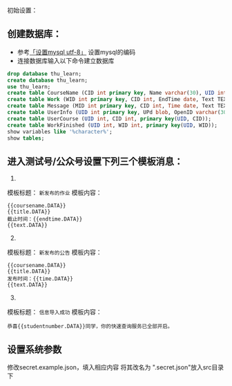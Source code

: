 初始设置：

## 创建数据库：
* 参考[「设置mysql utf-8」](http://stackoverflow.com/questions/3513773/change-mysql-default-character-set-to-utf-8-in-my-cnf)
设置mysql的编码
* 连接数据库输入以下命令建立数据库
```sql
drop database thu_learn;
create database thu_learn;
use thu_learn;
create table CourseName (CID int primary key, Name varchar(30), UID int, UPd blob);
create table Work (WID int primary key, CID int, EndTime date, Text TEXT, Title varchar(63));
create table Message (MID int primary key, CID int, Time date, Text TEXT, Title varchar(63));
create table UserInfo (UID int primary key, UPd blob, OpenID varchar(30));
create table UserCourse (UID int, CID int, primary key(UID, CID));
create table WorkFinished (UID int, WID int, primary key(UID, WID));
show variables like '%character%';
show tables;
```

## 进入测试号/公众号设置下列三个模板消息：
1.
模板标题：
```新发布的作业```
模板内容：
```
{{coursename.DATA}}
{{title.DATA}}
截止时间：{{endtime.DATA}}
{{text.DATA}}
```
2.
模板标题：
```新发布的公告```
模板内容：
```
{{coursename.DATA}}
{{title.DATA}}
发布时间：{{time.DATA}}
{{text.DATA}}
```
3.
模板标题：
```信息导入成功```
模板内容：
```
恭喜{{studentnumber.DATA}}同学，你的快速查询服务已全部开启。
```


## 设置系统参数
修改secret.example.json，填入相应内容
将其改名为 ".secret.json"放入src目录下

